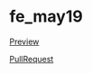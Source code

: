 # fe_may19

 [Preview](https://your-name.github.io/your-repo/)
 
 [PullRequest](https://github.com/your-name/your-repo/pull/1/files)